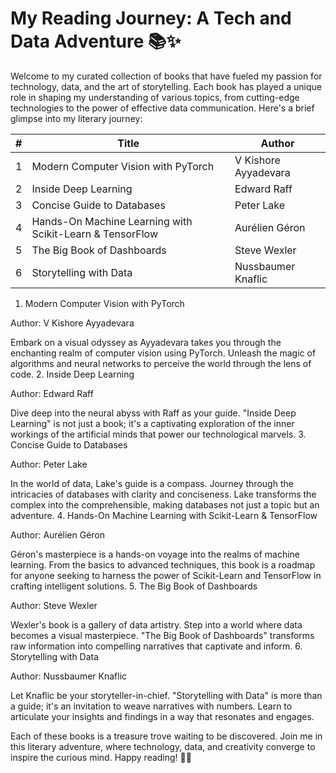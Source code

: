 # My Reading Journey: A Tech and Data Adventure 📚✨

Welcome to my curated collection of books that have fueled my passion for technology, data, and the art of storytelling. Each book has played a unique role in shaping my understanding of various topics, from cutting-edge technologies to the power of effective data communication. Here's a brief glimpse into my literary journey:

| #   | Title                                                    | Author               |
| --- | -------------------------------------------------------- | -------------------- |
| 1   | Modern Computer Vision with PyTorch                      | V Kishore Ayyadevara |
| 2   | Inside Deep Learning                                     | Edward Raff          |
| 3   | Concise Guide to Databases                               | Peter Lake           |
| 4   | Hands-On Machine Learning with Scikit-Learn & TensorFlow | Aurélien Géron       |
| 5   | The Big Book of Dashboards                               | Steve Wexler         |
| 6   | Storytelling with Data                                   | Nussbaumer Knaflic   |

1. Modern Computer Vision with PyTorch

Author: V Kishore Ayyadevara

Embark on a visual odyssey as Ayyadevara takes you through the enchanting realm of computer vision using PyTorch. Unleash the magic of algorithms and neural networks to perceive the world through the lens of code. 2. Inside Deep Learning

Author: Edward Raff

Dive deep into the neural abyss with Raff as your guide. "Inside Deep Learning" is not just a book; it's a captivating exploration of the inner workings of the artificial minds that power our technological marvels. 3. Concise Guide to Databases

Author: Peter Lake

In the world of data, Lake's guide is a compass. Journey through the intricacies of databases with clarity and conciseness. Lake transforms the complex into the comprehensible, making databases not just a topic but an adventure. 4. Hands-On Machine Learning with Scikit-Learn & TensorFlow

Author: Aurélien Géron

Géron's masterpiece is a hands-on voyage into the realms of machine learning. From the basics to advanced techniques, this book is a roadmap for anyone seeking to harness the power of Scikit-Learn and TensorFlow in crafting intelligent solutions. 5. The Big Book of Dashboards

Author: Steve Wexler

Wexler's book is a gallery of data artistry. Step into a world where data becomes a visual masterpiece. "The Big Book of Dashboards" transforms raw information into compelling narratives that captivate and inform. 6. Storytelling with Data

Author: Nussbaumer Knaflic

Let Knaflic be your storyteller-in-chief. "Storytelling with Data" is more than a guide; it's an invitation to weave narratives with numbers. Learn to articulate your insights and findings in a way that resonates and engages.

Each of these books is a treasure trove waiting to be discovered. Join me in this literary adventure, where technology, data, and creativity converge to inspire the curious mind. Happy reading! 🚀📖
